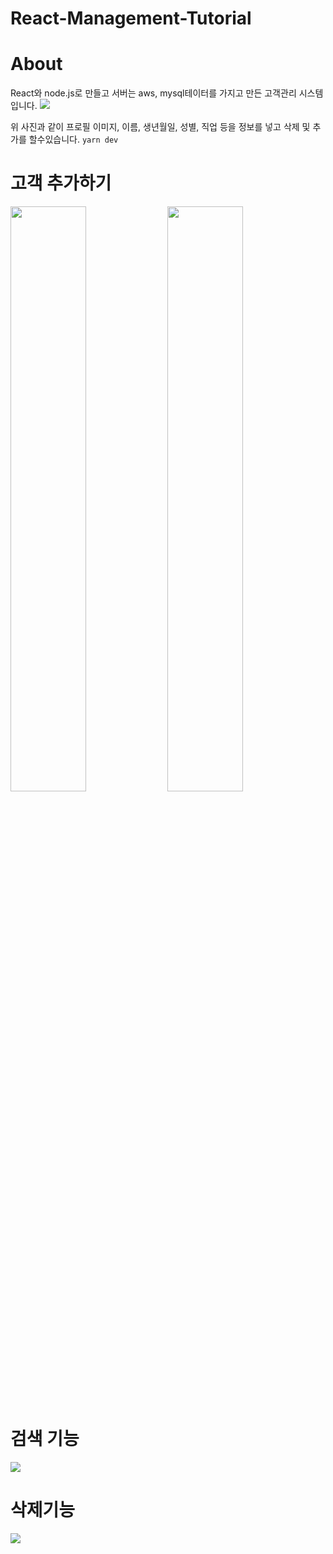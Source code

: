 # React-Management-Tutorial

# About
React와 node.js로 만들고 서버는 aws, mysql테이터를 가지고 만든 고객관리 시스템 입니다.
<img src="https://user-images.githubusercontent.com/60978437/93300197-51f02500-f831-11ea-895e-d8d01e6f9a19.png"/>

위 사진과 같이 프로필 이미지, 이름, 생년월일, 성별, 직업 등을 정보를 넣고 삭제 및 추가를 할수있습니다.
`yarn dev`

# 고객 추가하기
<div>
<img style="display:block float:left" width= "49%" src="https://user-images.githubusercontent.com/60978437/93632831-f4bec400-fa28-11ea-9495-3eda877abd0a.gif">

<img display="block" float="right" width= "49%" src="https://user-images.githubusercontent.com/60978437/93665908-14033300-fab5-11ea-879e-3f314089a882.png">
</div>

# 검색 기능
<img src="https://user-images.githubusercontent.com/60978437/93667565-e53f8980-fac1-11ea-8808-8580187d6656.gif">

# 삭제기능
<img src="https://user-images.githubusercontent.com/60978437/93667615-4ebf9800-fac2-11ea-9a41-2eb146403150.gif">
